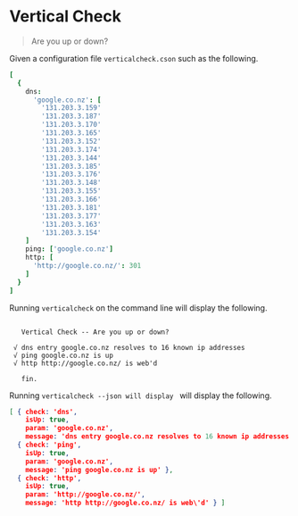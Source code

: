 # Vertical Check

> Are you up or down?

Given a configuration file `verticalcheck.cson` such as the following.

```cson
[
  {
    dns:
      'google.co.nz': [
        '131.203.3.159'
        '131.203.3.187'
        '131.203.3.170'
        '131.203.3.165'
        '131.203.3.152'
        '131.203.3.174'
        '131.203.3.144'
        '131.203.3.185'
        '131.203.3.176'
        '131.203.3.148'
        '131.203.3.155'
        '131.203.3.166'
        '131.203.3.181'
        '131.203.3.177'
        '131.203.3.163'
        '131.203.3.154'
    ]
    ping: ['google.co.nz']
    http: [
      'http://google.co.nz/': 301
    ]
  }
]
```

Running `verticalcheck` on the command line will display the following.

```

   Vertical Check -- Are you up or down?

 √ dns entry google.co.nz resolves to 16 known ip addresses
 √ ping google.co.nz is up
 √ http http://google.co.nz/ is web'd

   fin.

```

Running `verticalcheck --json will display ` will display the following.

```json
[ { check: 'dns',
    isUp: true,
    param: 'google.co.nz',
    message: 'dns entry google.co.nz resolves to 16 known ip addresses' },
  { check: 'ping',
    isUp: true,
    param: 'google.co.nz',
    message: 'ping google.co.nz is up' },
  { check: 'http',
    isUp: true,
    param: 'http://google.co.nz/',
    message: 'http http://google.co.nz/ is web\'d' } ]
```